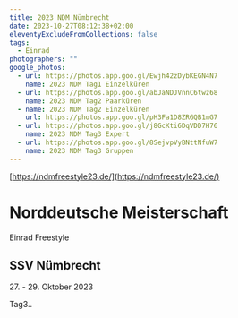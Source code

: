 ```yaml
---
title: 2023 NDM Nümbrecht
date: 2023-10-27T08:12:38+02:00
eleventyExcludeFromCollections: false
tags:
  - Einrad
photographers: ""
google_photos:
  - url: https://photos.app.goo.gl/Ewjh42zDybKEGN4N7
    name: 2023 NDM Tag1 Einzelküren
  - url: https://photos.app.goo.gl/abJaNDJVnnC6twz68
    name: 2023 NDM Tag2 Paarküren
  - name: 2023 NDM Tag2 Einzelküren
    url: https://photos.app.goo.gl/pH3Fa1D8ZRGQB1mG7
  - url: https://photos.app.goo.gl/j8GcKti6DqVDD7H76
    name: 2023 NDM Tag3 Expert
  - url: https://photos.app.goo.gl/8SejvpVyBNttNfuW7
    name: 2023 NDM Tag3 Gruppen
---
```

[https://ndmfreestyle23.de/](https://ndmfreestyle23.de/)

# Norddeutsche Meisterschaft

Einrad Freestyle

## SSV Nümbrecht

<p>27. - 29. Oktober 2023</p>

Tag3..
